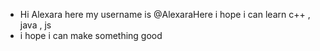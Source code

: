 - Hi Alexara here
my username is @AlexaraHere
i hope i can learn c++ , java , js 
- i hope i can make something good
<!---
AlexaraHere/AlexaraHere is a ✨ special ✨ repository because its `README.md` (this file) appears on your GitHub profile.
You can click the Preview link to take a look at your changes.
--->

